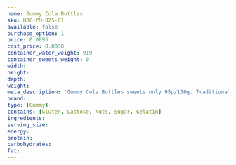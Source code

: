```yaml
---
name: Gummy Cola Bottles
sku: HBG-PM-025-01
available: false
purchase_option: 1
price: 0.0095
cost_price: 0.0038
container_water_weight: 919
container_sweets_weight: 0
width: 
height: 
depth: 
weight: 
meta_description: 'Gummy Cola Bottles sweets only 95p/100g. Traditional sweets and more at Humbugs Confectionery Store. Specialists in satisfying your sweet tooth!'
brand: 
type: [Gummy]
contains: [Gluten, Lactose, Nuts, Sugar, Gelatin]
ingredients: 
serving_size: 
energy: 
protein: 
carbohydrates: 
fat: 
---
```

